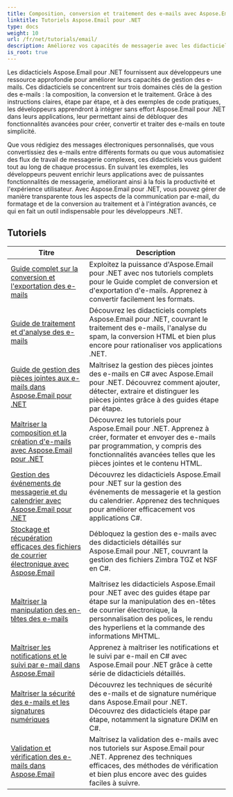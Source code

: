 ```yaml
---
title: Composition, conversion et traitement des e-mails avec Aspose.Email
linktitle: Tutoriels Aspose.Email pour .NET
type: docs
weight: 10
url: /fr/net/tutorials/email/
description: Améliorez vos capacités de messagerie avec les didacticiels Aspose.Email pour .NET. Découvrez comment rédiger, convertir et traiter des e-mails pour une gestion avancée des e-mails.
is_root: true
---
```


Les didacticiels Aspose.Email pour .NET fournissent aux développeurs une ressource approfondie pour améliorer leurs capacités de gestion des e-mails. Ces didacticiels se concentrent sur trois domaines clés de la gestion des e-mails : la composition, la conversion et le traitement. Grâce à des instructions claires, étape par étape, et à des exemples de code pratiques, les développeurs apprendront à intégrer sans effort Aspose.Email pour .NET dans leurs applications, leur permettant ainsi de débloquer des fonctionnalités avancées pour créer, convertir et traiter des e-mails en toute simplicité.

Que vous rédigiez des messages électroniques personnalisés, que vous convertissiez des e-mails entre différents formats ou que vous automatisiez des flux de travail de messagerie complexes, ces didacticiels vous guident tout au long de chaque processus. En suivant les exemples, les développeurs peuvent enrichir leurs applications avec de puissantes fonctionnalités de messagerie, améliorant ainsi à la fois la productivité et l'expérience utilisateur. Avec Aspose.Email pour .NET, vous pouvez gérer de manière transparente tous les aspects de la communication par e-mail, du formatage et de la conversion au traitement et à l'intégration avancés, ce qui en fait un outil indispensable pour les développeurs .NET.

## Tutoriels
| Titre | Description |
| --- | --- | 
| [Guide complet sur la conversion et l'exportation des e-mails](./comprehensive-guide-to-email-conversion-and-export/) | Exploitez la puissance d'Aspose.Email pour .NET avec nos tutoriels complets pour le Guide complet de conversion et d'exportation d'e-mails. Apprenez à convertir facilement les formats. |
| [Guide de traitement et d'analyse des e-mails](./guide-to-email-processing-and-analysis/) | Découvrez les didacticiels complets Aspose.Email pour .NET, couvrant le traitement des e-mails, l'analyse du spam, la conversion HTML et bien plus encore pour rationaliser vos applications .NET. | 
| [Guide de gestion des pièces jointes aux e-mails dans Aspose.Email pour .NET](./handling-email-attachments/) | Maîtrisez la gestion des pièces jointes des e-mails en C# avec Aspose.Email pour .NET. Découvrez comment ajouter, détecter, extraire et distinguer les pièces jointes grâce à des guides étape par étape. |
| [Maîtriser la composition et la création d'e-mails avec Aspose.Email pour .NET](./mastering-email-composition-and-creation/) | Découvrez les tutoriels pour Aspose.Email pour .NET. Apprenez à créer, formater et envoyer des e-mails par programmation, y compris des fonctionnalités avancées telles que les pièces jointes et le contenu HTML. |
| [Gestion des événements de messagerie et du calendrier avec Aspose.Email pour .NET](./handling-email-events-and-calendar/) | Découvrez les didacticiels Aspose.Email pour .NET sur la gestion des événements de messagerie et la gestion du calendrier. Apprenez des techniques pour améliorer efficacement vos applications C#. |
| [Stockage et récupération efficaces des fichiers de courrier électronique avec Aspose.Email](./email-files-storage-and-retrieval/) | Débloquez la gestion des e-mails avec des didacticiels détaillés sur Aspose.Email pour .NET, couvrant la gestion des fichiers Zimbra TGZ et NSF en C#. |
| [Maîtriser la manipulation des en-têtes des e-mails](./mastering-email-header-manipulation/) | Maîtrisez les didacticiels Aspose.Email pour .NET avec des guides étape par étape sur la manipulation des en-têtes de courrier électronique, la personnalisation des polices, le rendu des hyperliens et la commande des informations MHTML. |
| [Maîtriser les notifications et le suivi par e-mail dans Aspose.Email](./mastering-email-notifications-and-tracking/) | Apprenez à maîtriser les notifications et le suivi par e-mail en C# avec Aspose.Email pour .NET grâce à cette série de didacticiels détaillés. |
| [Maîtriser la sécurité des e-mails et les signatures numériques](./mastering-email-security-and-signatures/) | Découvrez les techniques de sécurité des e-mails et de signature numérique dans Aspose.Email pour .NET. Découvrez des didacticiels étape par étape, notamment la signature DKIM en C#. |
| [Validation et vérification des e-mails dans Aspose.Email](./master-email-validation-and-verification/) | Maîtrisez la validation des e-mails avec nos tutoriels sur Aspose.Email pour .NET. Apprenez des techniques efficaces, des méthodes de vérification et bien plus encore avec des guides faciles à suivre. |
